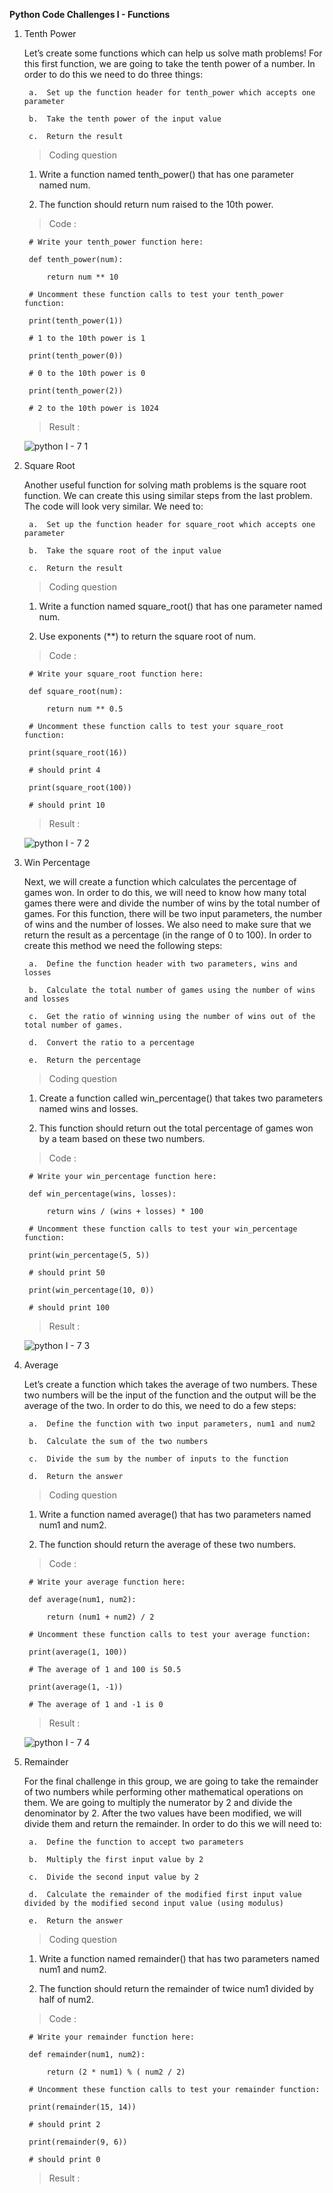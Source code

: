 **Python Code Challenges I - Functions**

1. Tenth Power

    Let’s create some functions which can help us solve math problems! For this first function, we are going to take the tenth power of a number. In order to do this we need to do three things:

        a.  Set up the function header for tenth_power which accepts one parameter

        b.  Take the tenth power of the input value

        c.  Return the result
    
    >   Coding question
    
    1.  Write a function named tenth_power() that has one parameter named num.

    2.  The function should return num raised to the 10th power.
    
    >   Code :

        # Write your tenth_power function here:
        
        def tenth_power(num):

            return num ** 10

        # Uncomment these function calls to test your tenth_power function:

        print(tenth_power(1))

        # 1 to the 10th power is 1

        print(tenth_power(0))

        # 0 to the 10th power is 0

        print(tenth_power(2))

        # 2 to the 10th power is 1024

    >   Result  :

      ![python I - 7 1](https://user-images.githubusercontent.com/74751990/194049614-018943e3-5b04-40e8-8aa3-fd07de514354.jpg)

2. Square Root

    Another useful function for solving math problems is the square root function. We can create this using similar steps from the last problem. The code will look very similar. We need to:

        a.  Set up the function header for square_root which accepts one parameter

        b.  Take the square root of the input value

        c.  Return the result

    >   Coding question

    1.  Write a function named square_root() that has one parameter named num.

    2.  Use exponents (**) to return the square root of num.

    >   Code :

        # Write your square_root function here:

        def square_root(num):

            return num ** 0.5

        # Uncomment these function calls to test your square_root function:

        print(square_root(16))

        # should print 4

        print(square_root(100))

        # should print 10

    >   Result  :

      ![python I - 7 2](https://user-images.githubusercontent.com/74751990/194330948-e8014922-64eb-447a-a110-65ca6358b647.jpg)

3. Win Percentage

    Next, we will create a function which calculates the percentage of games won. In order to do this, we will need to know how many total games there were and divide the number of wins by the total number of games. For this function, there will be two input parameters, the number of wins and the number of losses. We also need to make sure that we return the result as a percentage (in the range of 0 to 100). In order to create this method we need the following steps:

        a.  Define the function header with two parameters, wins and losses

        b.  Calculate the total number of games using the number of wins and losses

        c.  Get the ratio of winning using the number of wins out of the total number of games.

        d.  Convert the ratio to a percentage

        e.  Return the percentage


    >   Coding question

    1.  Create a function called win_percentage() that takes two parameters named wins and losses.

    2.  This function should return out the total percentage of games won by a team based on these two numbers.

    >   Code :

        # Write your win_percentage function here:

        def win_percentage(wins, losses):

            return wins / (wins + losses) * 100

        # Uncomment these function calls to test your win_percentage function:

        print(win_percentage(5, 5))

        # should print 50

        print(win_percentage(10, 0))

        # should print 100

    >   Result  :

      ![python I - 7 3](https://user-images.githubusercontent.com/74751990/194445343-253dbd04-e80b-4ac5-a3ec-81d150f62c81.jpg)

4. Average

    Let’s create a function which takes the average of two numbers. These two numbers will be the input of the function and the output will be the average of the two. In order to do this, we need to do a few steps:

        a.  Define the function with two input parameters, num1 and num2

        b.  Calculate the sum of the two numbers

        c.  Divide the sum by the number of inputs to the function

        d.  Return the answer

    >   Coding question

    1.  Write a function named average() that has two parameters named num1 and num2.

    2.  The function should return the average of these two numbers.

    >   Code :

        # Write your average function here:

        def average(num1, num2):

            return (num1 + num2) / 2

        # Uncomment these function calls to test your average function:

        print(average(1, 100))

        # The average of 1 and 100 is 50.5

        print(average(1, -1))

        # The average of 1 and -1 is 0

    >   Result  :

      ![python I - 7 4](https://user-images.githubusercontent.com/74751990/194713127-9b88e5d3-3792-4bd3-9b1a-653596ed7a33.jpg)

5. Remainder

    For the final challenge in this group, we are going to take the remainder of two numbers while performing other mathematical operations on them. We are going to multiply the numerator by 2 and divide the denominator by 2. After the two values have been modified, we will divide them and return the remainder. In order to do this we will need to:

        a.  Define the function to accept two parameters

        b.  Multiply the first input value by 2

        c.  Divide the second input value by 2

        d.  Calculate the remainder of the modified first input value divided by the modified second input value (using modulus)

        e.  Return the answer

    >   Coding question

    1.  Write a function named remainder() that has two parameters named num1 and num2.

    2.  The function should return the remainder of twice num1 divided by half of num2.

    >   Code :

        # Write your remainder function here:

        def remainder(num1, num2):

            return (2 * num1) % ( num2 / 2)

        # Uncomment these function calls to test your remainder function:

        print(remainder(15, 14))

        # should print 2

        print(remainder(9, 6))

        # should print 0

    >   Result  :













